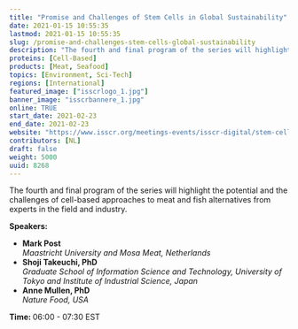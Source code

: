 ```yaml
---
title: "Promise and Challenges of Stem Cells in Global Sustainability"
date: 2021-01-15 10:55:35
lastmod: 2021-01-15 10:55:35
slug: /promise-and-challenges-stem-cells-global-sustainability
description: "The fourth and final program of the series will highlight the potential and the challenges of cell-based approaches to meat and fish alternatives from experts in the field and industry.Speakers:"
proteins: [Cell-Based]
products: [Meat, Seafood]
topics: [Environment, Sci-Tech]
regions: [International]
featured_image: ["isscrlogo_1.jpg"]
banner_image: "isscrbannere_1.jpg"
online: TRUE
start_date: 2021-02-23
end_date: 2021-02-23
website: "https://www.isscr.org/meetings-events/isscr-digital/stem-cells-and-global-sustainability"
contributors: [NL]
draft: false
weight: 5000
uuid: 8268
---
```

<p>The fourth and final program of the series will highlight the potential and the challenges of cell-based approaches to meat and fish alternatives from experts in the field and industry.</p>
<p><strong>Speakers:</strong></p>
<ul>
<li><strong>Mark Post</strong><br />
	<em>Maastricht University and Mosa Meat, </em><em>Netherlands</em></li>
<li><strong>Shoji Takeuchi, PhD</strong><br />
	<em>Graduate School of Information Science and Technology, University of Tokyo and Institute of Industrial Science, Japan</em></li>
<li><strong>Anne Mullen, PhD</strong><br />
	<em>Nature Food, USA</em></li>
</ul>
<p><strong>Time: </strong>06:00 - 07:30 EST</p>
